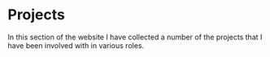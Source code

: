 # Projects

In this section of the website I have collected a number of the projects that I have been
involved with in various roles.

####
